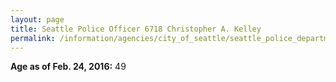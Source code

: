 ```yaml
---
layout: page
title: Seattle Police Officer 6718 Christopher A. Kelley
permalink: /information/agencies/city_of_seattle/seattle_police_department/copbook/6718/
---
```


**Age as of Feb. 24, 2016:** 49
